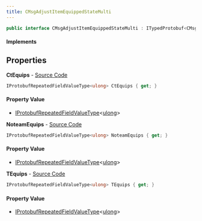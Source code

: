 ```yaml
---
title: CMsgAdjustItemEquippedStateMulti
---
```


```csharp
public interface CMsgAdjustItemEquippedStateMulti : ITypedProtobuf<CMsgAdjustItemEquippedStateMulti>, INativeHandle
```

#### Implements

## Properties

**CtEquips** - [Source Code](https://github.com/swiftly-solution/swiftlys2/blob/master/managed/src/SwiftlyS2.Generated/Protobufs/Interfaces/CMsgAdjustItemEquippedStateMulti.cs#L16)

```csharp
IProtobufRepeatedFieldValueType<ulong> CtEquips { get; }
```

#### Property Value

- [IProtobufRepeatedFieldValueType](/docs/api/shared/netmessages/iprotobufrepeatedfieldvaluetype-1)<[ulong](https://learn.microsoft.com/dotnet/api/system.uint64)>

**NoteamEquips** - [Source Code](https://github.com/swiftly-solution/swiftlys2/blob/master/managed/src/SwiftlyS2.Generated/Protobufs/Interfaces/CMsgAdjustItemEquippedStateMulti.cs#L19)

```csharp
IProtobufRepeatedFieldValueType<ulong> NoteamEquips { get; }
```

#### Property Value

- [IProtobufRepeatedFieldValueType](/docs/api/shared/netmessages/iprotobufrepeatedfieldvaluetype-1)<[ulong](https://learn.microsoft.com/dotnet/api/system.uint64)>

**TEquips** - [Source Code](https://github.com/swiftly-solution/swiftlys2/blob/master/managed/src/SwiftlyS2.Generated/Protobufs/Interfaces/CMsgAdjustItemEquippedStateMulti.cs#L13)

```csharp
IProtobufRepeatedFieldValueType<ulong> TEquips { get; }
```

#### Property Value

- [IProtobufRepeatedFieldValueType](/docs/api/shared/netmessages/iprotobufrepeatedfieldvaluetype-1)<[ulong](https://learn.microsoft.com/dotnet/api/system.uint64)>

